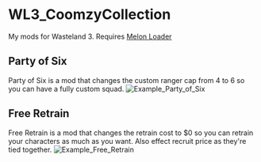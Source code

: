 # WL3_CoomzyCollection
 My mods for Wasteland 3. Requires [Melon Loader](https://melonwiki.xyz/#/)

## Party of Six
Party of Six is a mod that changes the custom ranger cap from 4 to 6 so you can have a fully custom squad.
![Example_Party_of_Six](https://user-images.githubusercontent.com/7538829/185715725-84bb202e-8566-42bc-b1aa-8e6d97f292c3.png)

## Free Retrain
Free Retrain is a mod that changes the retrain cost to $0 so you can retrain your characters as much as you want. Also effect recruit price as they're tied together.
![Example_Free_Retrain](https://user-images.githubusercontent.com/7538829/185715730-0abea1e2-67d2-4cd5-95cb-f25e356aaa0d.png)
